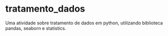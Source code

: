 # tratamento_dados
Uma atividade sobre tratamento de dados em python, utilizando biblioteca pandas, seaborn e statistics.
